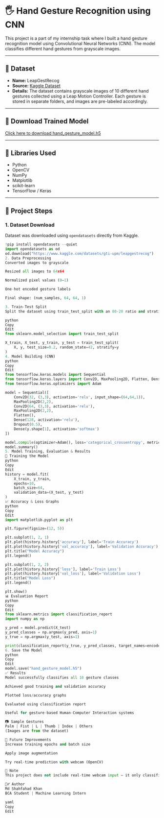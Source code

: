 # 🖐️ Hand Gesture Recognition using CNN

This project is a part of my internship task where I built a hand gesture recognition model using Convolutional Neural Networks (CNN). The model classifies different hand gestures from grayscale images.

---

## 📁 Dataset

- **Name:** LeapGestRecog  
- **Source:** [Kaggle Dataset](https://www.kaggle.com/datasets/gti-upm/leapgestrecog)  
- **Details:** The dataset contains grayscale images of 10 different hand gestures collected using a Leap Motion Controller. Each gesture is stored in separate folders, and images are pre-labeled accordingly.

---

## 📁 Download Trained Model

[Click here to download hand_gesture_model.h5](https://drive.google.com/drive/folders/14bPpTP3zFhXcWEAQS1ojpjKNO21h7xxT?usp=drive_link)

---

## 🔧 Libraries Used

- Python  
- OpenCV  
- NumPy  
- Matplotlib  
- scikit-learn  
- TensorFlow / Keras  

---

## 📌 Project Steps

### 1. Dataset Download

Dataset was downloaded using `opendatasets` directly from Kaggle.

```python
!pip install opendatasets --quiet
import opendatasets as od
od.download("https://www.kaggle.com/datasets/gti-upm/leapgestrecog")
2. Data Preprocessing
Converted images to grayscale

Resized all images to 64x64

Normalized pixel values (0–1)

One-hot encoded gesture labels

Final shape: (num_samples, 64, 64, 1)

3. Train-Test Split
Split the dataset using train_test_split with an 80-20 ratio and stratified labels.

python
Copy
Edit
from sklearn.model_selection import train_test_split

X_train, X_test, y_train, y_test = train_test_split(
    X, y, test_size=0.2, random_state=42, stratify=y
)
4. Model Building (CNN)
python
Copy
Edit
from tensorflow.keras.models import Sequential
from tensorflow.keras.layers import Conv2D, MaxPooling2D, Flatten, Dense, Dropout
from tensorflow.keras.optimizers import Adam

model = Sequential([
    Conv2D(32, (3,3), activation='relu', input_shape=(64,64,1)),
    MaxPooling2D(2,2),
    Conv2D(64, (3,3), activation='relu'),
    MaxPooling2D(2,2),
    Flatten(),
    Dense(128, activation='relu'),
    Dropout(0.5),
    Dense(y.shape[1], activation='softmax')
])

model.compile(optimizer=Adam(), loss='categorical_crossentropy', metrics=['accuracy'])
model.summary()
5. Model Training, Evaluation & Results
📌 Training the Model
python
Copy
Edit
history = model.fit(
    X_train, y_train,
    epochs=10,
    batch_size=64,
    validation_data=(X_test, y_test)
)
📈 Accuracy & Loss Graphs
python
Copy
Edit
import matplotlib.pyplot as plt

plt.figure(figsize=(12, 5))

plt.subplot(1, 2, 1)
plt.plot(history.history['accuracy'], label='Train Accuracy')
plt.plot(history.history['val_accuracy'], label='Validation Accuracy')
plt.title("Model Accuracy")
plt.legend()

plt.subplot(1, 2, 2)
plt.plot(history.history['loss'], label='Train Loss')
plt.plot(history.history['val_loss'], label='Validation Loss')
plt.title("Model Loss")
plt.legend()

plt.show()
📊 Evaluation Report
python
Copy
Edit
from sklearn.metrics import classification_report
import numpy as np

y_pred = model.predict(X_test)
y_pred_classes = np.argmax(y_pred, axis=1)
y_true = np.argmax(y_test, axis=1)

print(classification_report(y_true, y_pred_classes, target_names=encoder.classes_))
6. Save the Model
python
Copy
Edit
model.save("hand_gesture_model.h5")
✅ Results
Model successfully classifies all 10 gesture classes

Achieved good training and validation accuracy

Plotted loss/accuracy graphs

Evaluated using classification report

Useful for gesture-based Human-Computer Interaction systems

📷 Sample Gestures
Palm | Fist | L | Thumb | Index | Others
(Images are from the dataset)

🚀 Future Improvements
Increase training epochs and batch size

Apply image augmentation

Try real-time prediction with webcam (OpenCV)

📌 Note
This project does not include real-time webcam input — it only classifies gestures from the image dataset as per internship task requirements.

🙋‍♂️ Author
Md Shahfahad Khan
BCA Student | Machine Learning Intern

yaml
Copy
Edit
